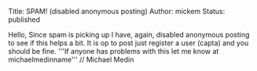 Title: SPAM! (disabled anonymous posting)
Author: mickem
Status: published

Hello, Since spam is picking up I have, again, disabled anonymous
posting to see if this helps a bit. It is op to post just register a
user (capta) and you should be fine. '''If anyone has problems with this
let me know at michael<at>medin<dot>name''' // Michael Medin

